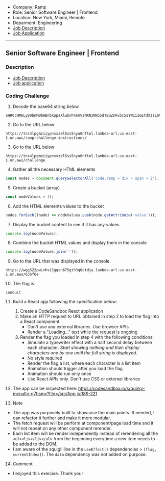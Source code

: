 - Company: Ramp
- Role: Senior Software Engineer | Frontend
- Location: New York, Miami, Remote
- Deparment: Engineering
- [Job Description](https://jobs.ashbyhq.com/ramp/4f9dd90d-f32e-46d5-b0c0-c69272b2f8d8)
- [Job Application](https://jobs.ashbyhq.com/ramp/4f9dd90d-f32e-46d5-b0c0-c69272b2f8d8/application)

---

## Senior Software Engineer | Frontend

### Description

- [Job Description](https://jobs.ashbyhq.com/ramp/4f9dd90d-f32e-46d5-b0c0-c69272b2f8d8)
- [Job application](https://jobs.ashbyhq.com/ramp/4f9dd90d-f32e-46d5-b0c0-c69272b2f8d8/application)

### Coding Challenge

1. Decode the base64 string below

```
aHR0cHM6Ly90bnM0bHBnbXppaXlwbnh4emVsNXNzNW55dTBuZnRvbC5sYW1iZGEtdXJsLnVzLWVhc3QtMS5vbi5hd3MvcmFtcC1jaGFsbGVuZ2UtaW5zdHJ1Y3Rpb25zLw==
```

2. Go to the URL below

```
https://tns4lpgmziiypnxxzel5ss5nyu0nftol.lambda-url.us-east-1.on.aws/ramp-challenge-instructions/
```

3. Go to the URL below

```
https://tns4lpgmziiypnxxzel5ss5nyu0nftol.lambda-url.us-east-1.on.aws/challenge
```

4. Gather all the necessary HTML elements

```javascript
const nodes = document.querySelectorAll('code.ramp > div > span > i');
```

5. Create a bucket (array)

```javascript
const nodeValues = [];
```

6. Add the HTML elements values to the bucket

```javascript
nodes.forEach((node) => nodeValues.push(node.getAttribute('value')));
```

7. Display the bucket content to see if it has any values

```javascript
console.log(nodeValues);
```

8. Combine the bucket HTML values and display them in the console

```javascript
console.log(nodeValues.join(''));
```

9. Go to the URL that was displayed in the console.

```
https://wgg522pwivhvi5gqsn675gth3q0otdja.lambda-url.us-east-1.on.aws/636f6e
```

10. The flag is

```
conduit
```

11. Build a React app following the specification below:

    1. Create a CodeSandbox React application
    2. Make an HTTP request to URL obtained in step 2 to load the flag into a React component
       - Don't use any external libraries. Use browser APIs
       - Render a "Loading..." text while the request is ongoing
    3. Render the flag you loaded in step 4 with the following conditions:
       - Simulate a typewriter effect with a half second delay between each character. _Start showing nothing and then display characters one by one until the full string is displayed._
       - No style required
       - Render the flag a list, where each character is a list item
       - Animation should trigger after you load the flag
       - Animation should run only once
       - Use React APIs only. Don't use CSS or external libraries

12. The app can be inspected here: https://codesandbox.io/s/quirky-mcnulty-q7hsmv?file=/src/App.js:189-221

13. Note

- The app was purposely built to showcase the main points. If needed, I can refactor it further and make it more modular.
- The fetch request will be perform at component/page load time and it will not repeat on any other component rerender.
- Each list item will be render independently instead of rerendering all the `<ul><li></li></ul>` from the beginning everytime a new item needs to be added to the DOM.
- I am aware of the squigli line in the `useEffect()` dependencies > `[flag, currentIndex])`. The `data` dependency was not added on purpose.

14. Comment

- I enjoyed this exercise. Thank you!
